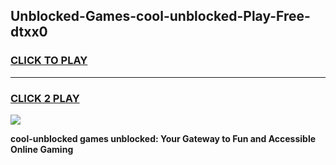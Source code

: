 
## Unblocked-Games-cool-unblocked-Play-Free-dtxx0
<h3>
<a href="https://premium76.site?title=cool-unblocked&ref=20M">CLICK TO PLAY</a></h3>
<hr>

<h3>
<a href="https://premium76.site?title=cool-unblocked&ref=20M">CLICK 2 PLAY</a>
  
</h3>

<a href="https://premium76.site?title=cool-unblocked&ref=19M"><img src="https://clearcache.store/games.png"></a>


**cool-unblocked games unblocked: Your Gateway to Fun and Accessible Online Gaming**
